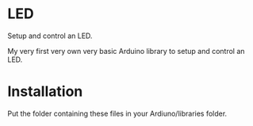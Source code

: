 LED
===

Setup and control an LED.

My very first very own very basic Arduino library to setup and control an LED.

Installation
============

Put the folder containing these files in your Ardiuno/libraries folder.



